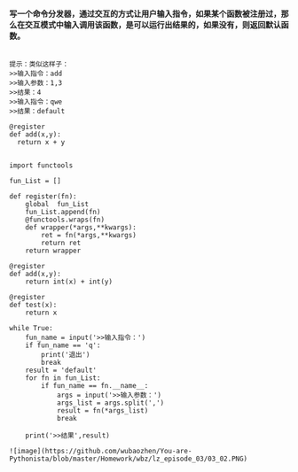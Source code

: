 #### 写一个命令分发器，通过交互的方式让用户输入指令，如果某个函数被注册过，那么在交互模式中输入调用该函数，是可以运行出结果的，如果没有，则返回默认函数。

```

提示：类似这样子：
>>输入指令：add
>>输入参数：1,3
>>结果：4
>>输入指令：qwe
>>结果：default

@register
def add(x,y):
  return x + y


import functools

fun_List = []

def register(fn):
    global  fun_List
    fun_List.append(fn)
    @functools.wraps(fn)
    def wrapper(*args,**kwargs):
        ret = fn(*args,**kwargs)
        return ret
    return wrapper

@register
def add(x,y):
    return int(x) + int(y)

@register
def test(x):
    return x

while True:
    fun_name = input('>>输入指令：')
    if fun_name == 'q':
        print('退出')
        break
    result = 'default'
    for fn in fun_List:
        if fun_name == fn.__name__:
            args = input('>>输入参数：')
            args_list = args.split(',')
            result = fn(*args_list)
            break

    print('>>结果',result)
 ```
    ![image](https://github.com/wubaozhen/You-are-Pythonista/blob/master/Homework/wbz/lz_episode_03/03_02.PNG)
